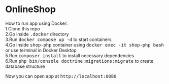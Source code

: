 # OnlineShop

How to run app using Docker: \
1.Clone this repo \
2.Go inside <kbd>.docker</kbd> directory \
3.Run <kbd>docker compose up -d</kbd> to start containers \
4.Go inside <kbd>shop-php</kbd> container using <kbd>docker exec -it shop-php bash</kbd> or use terminal in Docker Desktop \
5.Run <kbd>composer install</kbd> to install necessary dependencies \
6.Run <kbd>php bin/console doctrine:migrations:migrate</kbd> to create database structure 

Now you can open app at <kbd>http://localhost:8080</kbd>
